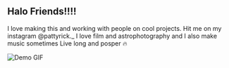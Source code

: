 ## Halo Friends!!!!
I love making this and working with people on cool projects.
Hit me on my instagram @pattyrick._
I love film and astrophotography and I also make music sometimes
Live long and posper :fire:

![Demo GIF](https://media.giphy.com/media/v1.Y2lkPTc5MGI3NjExeGx5cTU0eGVicDh0ZXdpc2RtaW00bTdxOWFvMDYwMHAzZjZodnNpNCZlcD12MV9naWZzX3NlYXJjaCZjdD1n/o0vwzuFwCGAFO/giphy.gif)
